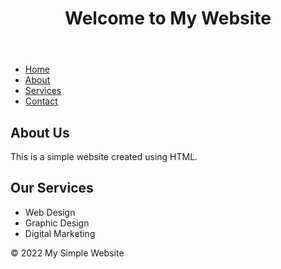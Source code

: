 </html> <!DOCTYPE html> <html lang="en"> <head> <meta charset="UTF-8"> <meta name="viewport" content="width=device-width, initial-scale=1.0"> </head> <body> <header> <h1>Welcome to My Website</h1> </header> <nav> <ul> <li><a href="#">Home</a></li> <li><a href="#">About</a></li> <li><a href="#">Services</a></li> <li><a href="#">Contact</a></li> </ul> </nav> <main> <section> <h2>About Us</h2> <p>This is a simple website created using HTML.</p> </section> <section> <h2>Our Services</h2> <ul> <li>Web Design</li> <li>Graphic Design</li> <li>Digital Marketing</li> </ul> </section> </main> <footer> <p>&copy; 2022 My Simple Website</p> </footer> </body> </html>
